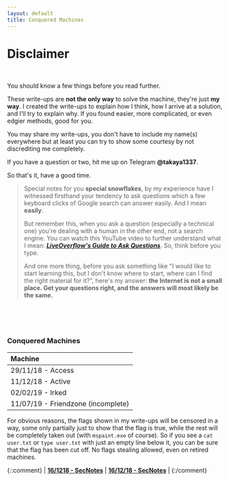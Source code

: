 ```yaml
---
layout: default
title: Conquered Machines
---
```


# Disclaimer
<br>

You should know a few things before you read further. 

These write-ups are **not the only way** to solve the machine, they're just **my way**. I created the write-ups to explain how I think, how I arrive at a solution, and I'll try to explain why. If you found easier, more complicated, or even edgier methods, good for you.

You may share my write-ups, you don't have to include my name(s) everywhere but at least you can try to show some courtesy by not discrediting me completely.

If you have a question or two, hit me up on Telegram **@takaya1337**.
<br>

So that's it, have a good time.
<br>

> Special notes for you **special snowflakes**, by my experience have I witnessed firsthand your tendency to ask questions which a few keyboard clicks of Google search can answer easily. And I mean **easily**.
>
> But remember this, when you ask a question (especially a technical one) you're dealing with a human in the other end, not a search engine. You can watch this YouTube video to further understand what I mean: **_[LiveOverflow's Guide to Ask Questions](https://www.youtube.com/watch?v=53zkBvL4ZB4)_**. So, think before you type.
>
> And one more thing, before you ask something like "I would like to start learning this, but I don't know where to start, where can I find the right material for it?", here's my answer: **the Internet is not a small place. Get your questions right, and the answers will most likely be the same.**

<br>
<br>
<br>

### Conquered Machines

|       Machine      |
|:-------------------|
| 29/11/18 - Access 	 	| **[EN](https://takaya1337.github.io/htb/en/access) [ID](https://takaya1337.github.io/htb/id/access)**			|
| 11/12/18 - Active 	 	| **[EN](https://takaya1337.github.io/htb/en/active) [ID](https://takaya1337.github.io/htb/id/active)**			|
| 02/02/19 - Irked 	 		| **[EN](https://takaya1337.github.io/htb/en/irked) [ID](https://takaya1337.github.io/htb/id/irked)**			|
| 11/07/19 - Friendzone (incomplete) 	| **[EN](https://takaya1337.github.io/htb/en/friendzone) [ID](https://takaya1337.github.io/htb/id/friendzone)**	|

For obvious reasons, the flags shown in my write-ups will be censored in a way, some only partially just to show that the flag is true, while the rest will be completely taken out (with `mspaint.exe` of course). So if you see a `cat user.txt` or `type user.txt` with just an empty line below it, you can be sure that the flag has been cut off. No flags stealing allowed, even on retired machines.

{::comment}
| **[16/1218 - SecNotes](https://takaya1337.github.io/htb/en/secnotes)** | **[16/12/18 - SecNotes](https://takaya1337.github.io/htb/id/secnotes)**     |
{:/comment}
